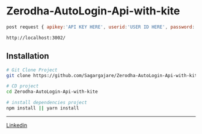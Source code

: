 # Zerodha-AutoLogin-Api-with-kite

```javascript
post request { apikey:'API KEY HERE', userid:'USER ID HERE', password:'TOP SECRET PASSWORD', pin:'PIN' }
```
```
http://localhost:3002/
```

## Installation

``` bash
# Git Clone Project
git clone https://github.com/Sagargajare/Zerodha-AutoLogin-Api-with-kite.git

# CD project
cd Zerodha-AutoLogin-Api-with-kite

# install dependencies project
npm install || yarn install

```

- - - -

[Linkedin](https://www.linkedin.com/in/sagar-gajare "Linkedin")
